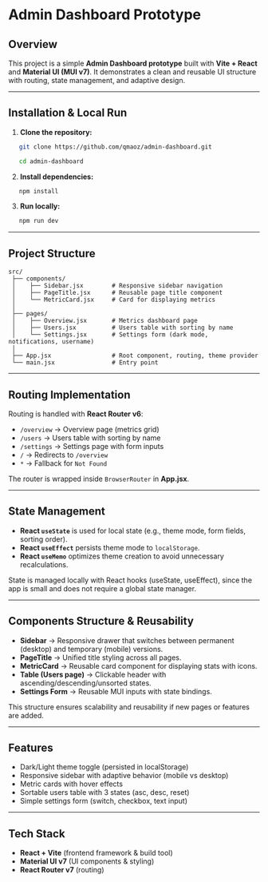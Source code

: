 # Admin Dashboard Prototype

## Overview

This project is a simple **Admin Dashboard prototype** built with **Vite + React** and **Material UI (MUI v7)**. It demonstrates a clean and reusable UI structure with routing, state management, and adaptive design.

---

## Installation \& Local Run

1. **Clone the repository:**

```bash
   git clone https://github.com/qmaoz/admin-dashboard.git
   ```

```bash
   cd admin-dashboard
   ```

2. **Install dependencies:**

```bash
   npm install
   ```

3. **Run locally:**

```bash
   npm run dev
   ```

---

## Project Structure

```
src/
 ├── components/
 │    ├── Sidebar.jsx        # Responsive sidebar navigation
 │    ├── PageTitle.jsx      # Reusable page title component
 │    └── MetricCard.jsx     # Card for displaying metrics
 │
 ├── pages/
 │    ├── Overview.jsx       # Metrics dashboard page
 │    ├── Users.jsx          # Users table with sorting by name
 │    └── Settings.jsx       # Settings form (dark mode, notifications, username)
 │
 ├── App.jsx                 # Root component, routing, theme provider
 └── main.jsx                # Entry point
```

---

## Routing Implementation

Routing is handled with **React Router v6**:

* `/overview` → Overview page (metrics grid)
* `/users` → Users table with sorting by name
* `/settings` → Settings page with form inputs
* `/` → Redirects to `/overview`
* `*` → Fallback for `Not Found`

The router is wrapped inside `BrowserRouter` in **App.jsx**.

---

## State Management

* **React `useState`** is used for local state (e.g., theme mode, form fields, sorting order).
* **React `useEffect`** persists theme mode to `localStorage`.
* **React `useMemo`** optimizes theme creation to avoid unnecessary recalculations.

State is managed locally with React hooks (useState, useEffect), since the app is small and does not require a global state manager.

---

## Components Structure \& Reusability

* **Sidebar** → Responsive drawer that switches between permanent (desktop) and temporary (mobile) versions.
* **PageTitle** → Unified title styling across all pages.
* **MetricCard** → Reusable card component for displaying stats with icons.
* **Table (Users page)** → Clickable header with ascending/descending/unsorted states.
* **Settings Form** → Reusable MUI inputs with state bindings.

This structure ensures scalability and reusability if new pages or features are added.

---

## Features

* Dark/Light theme toggle (persisted in localStorage)
* Responsive sidebar with adaptive behavior (mobile vs desktop)
* Metric cards with hover effects
* Sortable users table with 3 states (asc, desc, reset)
* Simple settings form (switch, checkbox, text input)

---

## Tech Stack

* **React + Vite** (frontend framework \& build tool)
* **Material UI v7** (UI components \& styling)
* **React Router v7** (routing)
